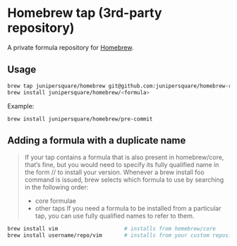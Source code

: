 
# Homebrew tap (3rd-party repository)

A private formula repository for [Homebrew](https://docs.brew.sh/).

## Usage

```bash
brew tap junipersquare/homebrew git@github.com:junipersquare/homebrew-repo.git  
brew install junipersquare/homebrew/<formula>
```

Example: 
```
brew install junipersquare/homebrew/pre-commit
```

## Adding a formula with a duplicate name
> If your tap contains a formula that is also present in homebrew/core, that’s fine, but you would need to specify 
> its fully qualified name in the form <user>/<repo>/<formula> to install your version.
> Whenever a brew install foo command is issued, brew selects which formula to use by searching in the following order:
> - core formulae
> - other taps
> If you need a formula to be installed from a particular tap, you can use fully qualified names to refer to them.

```bash
brew install vim                     # installs from homebrew/core
brew install username/repo/vim       # installs from your custom repository
```
